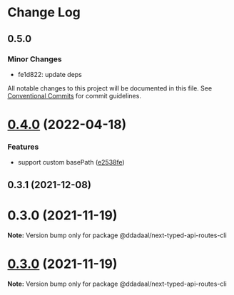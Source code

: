# Change Log

## 0.5.0

### Minor Changes

- fe1d822: update deps

All notable changes to this project will be documented in this file.
See [Conventional Commits](https://conventionalcommits.org) for commit guidelines.

# [0.4.0](https://github.com/ddadaal/next-typed-api-routes/compare/@ddadaal/next-typed-api-routes-cli@0.3.1...@ddadaal/next-typed-api-routes-cli@0.4.0) (2022-04-18)

### Features

- support custom basePath ([e2538fe](https://github.com/ddadaal/next-typed-api-routes/commit/e2538feaa7f99d49dc65b8fdc6ce40a952666586))

## 0.3.1 (2021-12-08)

# 0.3.0 (2021-11-19)

**Note:** Version bump only for package @ddadaal/next-typed-api-routes-cli

# [0.3.0](https://github.com/ddadaal/next-typed-api-routes/compare/v0.2.12...v0.3.0) (2021-11-19)

**Note:** Version bump only for package @ddadaal/next-typed-api-routes-cli

